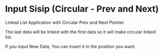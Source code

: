 # Input Sisip (Circular - Prev and Next)
Linked List Application with Circular Prev and Next Pointer.

The last data will be linked with the first data so it will make circular linked list.

If you input New Data, You can insert it in the position you want.
